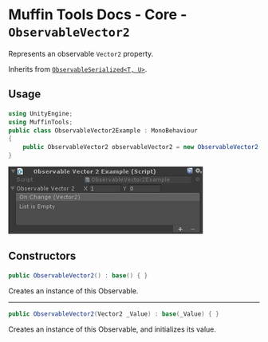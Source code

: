 # Muffin Tools Docs - Core - `ObservableVector2`

Represents an observable `Vector2` property.

Inherits from [`ObservableSerialized<T, U>`](./observable-serialized.md).

## Usage

```cs
using UnityEngine;
using MuffinTools;
public class ObservableVector2Example : MonoBehaviour
{
    public ObservableVector2 observableVector2 = new ObservableVector2(Vector2.right);
}
```

![`ObservableVector2` view in inspector](./Images/observable-vector2-example.jpg)

## Constructors

```cs
public ObservableVector2() : base() { }
```

Creates an instance of this Observable.

---

```cs
public ObservableVector2(Vector2 _Value) : base(_Value) { }
```

Creates an instance of this Observable, and initializes its value.
